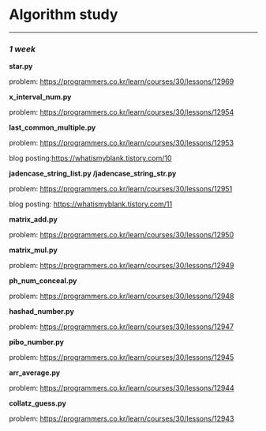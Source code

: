 # Algorithm study

---

### *1 week*

**star.py**

problem: https://programmers.co.kr/learn/courses/30/lessons/12969

**x_interval_num.py**

problem: https://programmers.co.kr/learn/courses/30/lessons/12954

**last_common_multiple.py**

problem: https://programmers.co.kr/learn/courses/30/lessons/12953

blog posting:https://whatismyblank.tistory.com/10

**jadencase_string_list.py /jadencase_string_str.py**

problem: https://programmers.co.kr/learn/courses/30/lessons/12951

blog posting: https://whatismyblank.tistory.com/11

**matrix_add.py**

problem: https://programmers.co.kr/learn/courses/30/lessons/12950

**matrix_mul.py**

problem: https://programmers.co.kr/learn/courses/30/lessons/12949

**ph_num_conceal.py**

problem: https://programmers.co.kr/learn/courses/30/lessons/12948

**hashad_number.py**

problem: https://programmers.co.kr/learn/courses/30/lessons/12947

**pibo_number.py**

problem: https://programmers.co.kr/learn/courses/30/lessons/12945

**arr_average.py**

problem: https://programmers.co.kr/learn/courses/30/lessons/12944

**collatz_guess.py**

problem: https://programmers.co.kr/learn/courses/30/lessons/12943

